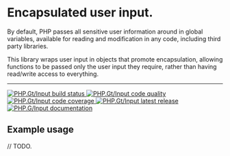 Encapsulated user input.
========================

By default, PHP passes all sensitive user information around in global variables, available for 
reading and modification in any code, including third party libraries.

This library wraps user input in objects that promote encapsulation, allowing functions to be
passed only the user input they require, rather than having read/write access to everything.

***

<a href="https://circleci.com/gh/phpgt/input" target="_blank">
	<img src="https://img.shields.io/circleci/project/PhpGt/Input.svg?style=for-the-badge" alt="PHP.Gt/Input build status" />
</a>
<a href="https://scrutinizer-ci.com/g/phpgt/input" target="_blank">
	<img src="https://img.shields.io/scrutinizer/g/phpgt/input.svg?style=for-the-badge" alt="PHP.Gt/Input code quality" />
</a>
<a href="https://coveralls.io/r/phpgt/input" target="_blank">
	<img src="https://img.shields.io/scrutinizer/coverage/g/PhpGt/Input/master.svg?style=for-the-badge" alt="PHP.Gt/Input code coverage" />
</a>
<a href="https://packagist.org/packages/phpgt/input" target="_blank">
	<img src="https://img.shields.io/packagist/v/phpgt/input.svg?style=for-the-badge" alt="PHP.Gt/Input latest release" />
</a>
<a href="http://www.php.gt/input" target="_blank">
	<img src="https://img.shields.io/badge/docs-www.php.gt/input-26a5e3.svg?style=for-the-badge" alt="PHP.G/Input documentation" />
</a>

Example usage
-------------

// TODO.